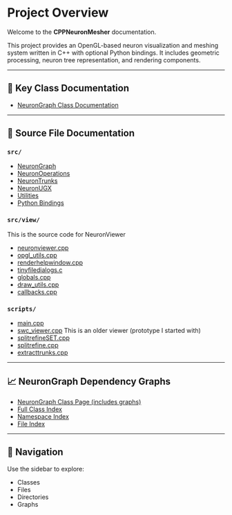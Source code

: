# Project Overview

Welcome to the **CPPNeuronMesher** documentation.

This project provides an OpenGL-based neuron visualization and meshing system written in C++ with optional Python bindings. It includes geometric processing, neuron tree representation, and rendering components.

---

## 🔧 Key Class Documentation

- [NeuronGraph Class Documentation](classNeuronGraph.html)

---

## 📂 Source File Documentation

### `src/`

- [NeuronGraph](classNeuronGraph.html)
- [NeuronOperations](neuronoperations_8cpp.html)
- [NeuronTrunks](neurontrunks_8cpp.html)
- [NeuronUGX](neuronugx_8cpp.html)
- [Utilities](utils_8cpp.html)
- [Python Bindings](bindings_8cpp.html)

### `src/view/`
This is the source code for NeuronViewer
- [neuronviewer.cpp](neuronviewer_8cpp.html)
- [opgl_utils.cpp](opgl__utils_8cpp.html)
- [renderhelpwindow.cpp](renderhelpwindow_8cpp.html)
- [tinyfiledialogs.c](tinyfiledialogs_8c.html)
- [globals.cpp](globals_8cpp.html)
- [draw_utils.cpp](draw__utils_8cpp.html)
- [callbacks.cpp](callbacks_8cpp.html)

### `scripts/`
- [main.cpp](main_8cpp.html)
- [swc_viewer.cpp](swc__viewer_8cpp.html) This is an older viewer (prototype I started with)
- [splitrefineSET.cpp](splitrefineSET_8cpp.html)
- [splitrefine.cpp](splitrefine_8cpp.html)
- [extracttrunks.cpp](extracttrunks_8cpp.html)
  
---

## 📈 NeuronGraph Dependency Graphs

- [NeuronGraph Class Page (includes graphs)](classNeuronGraph.html)
- [Full Class Index](classes.html)
- [Namespace Index](namespaces.html)
- [File Index](files.html)

---

## 🧭 Navigation

Use the sidebar to explore:
- Classes
- Files
- Directories
- Graphs

